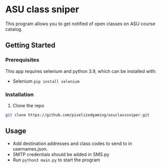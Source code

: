 # ASU class sniper
This program allows you to get notified of open classes on ASU course catalog.

## Getting Started
### Prerequisites
  This app requires selenium and python 3.9, which can be installed with:
  * Selenium
    ```pip install selenium```
### Installation
  1. Clone the repo
   ```sh
   git clone https://github.com/pixelizedgaming/asuclasssniper.git
   ```
## Usage
  * Add destination addresses and class codes to send to in usernames.json.
  * SMTP credentials should be added in SMS.py
  * Run ```python3 main.py``` to start the program
  
